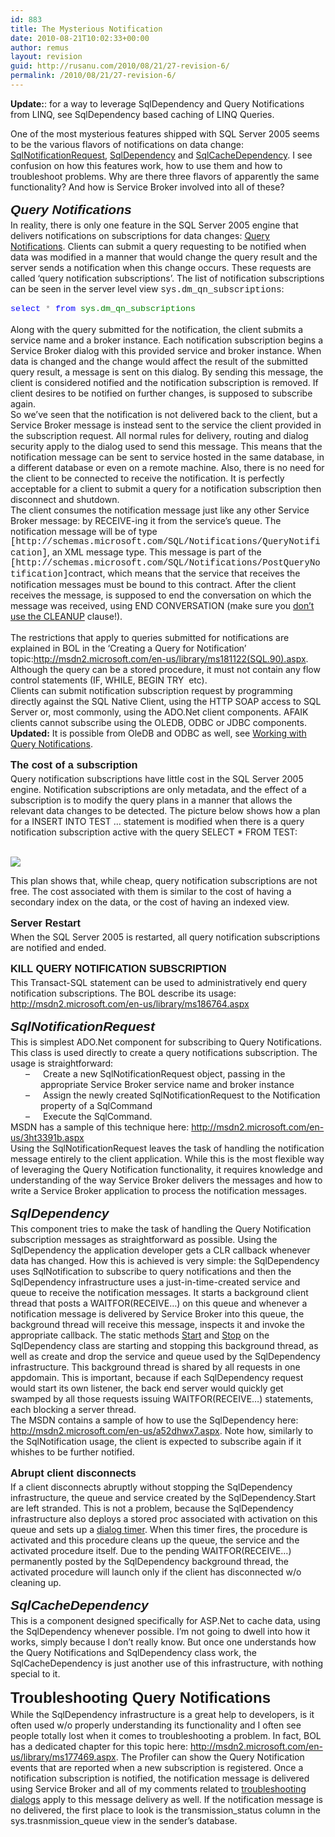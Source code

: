 ```yaml
---
id: 883
title: The Mysterious Notification
date: 2010-08-21T10:02:33+00:00
author: remus
layout: revision
guid: http://rusanu.com/2010/08/21/27-revision-6/
permalink: /2010/08/21/27-revision-6/
---
```

**Update:**: for a way to leverage SqlDependency and Query Notifications from LINQ, see [](http://rusanu.com/2010/08/04/sqldependency-based-caching-of-linq-queries/)SqlDependency based caching of LINQ Queries.

<p class="MsoNormal" style="margin: 0in 0in 0pt">
  One of the most mysterious features shipped with SQL Server 2005 seems to be the various flavors of notifications on data change: <a href="http://msdn2.microsoft.com/en-us/system.data.sql.sqlnotificationrequest.aspx">SqlNotificationRequest</a>, <a href="http://msdn2.microsoft.com/en-us/system.data.sqlclient.sqldependency%28VS.80%29.aspx">SqlDependency</a> and <a href="http://msdn2.microsoft.com/en-us/system.web.caching.sqlcachedependency.aspx">SqlCacheDependency</a>. I see confusion on how this features work, how to use them and how to troubleshoot problems. Why are there three flavors of apparently the same functionality? And how is Service Broker involved into all of these?
</p>

<h2 style="margin: 12pt 0in 3pt">
  <em><font face="Arial">Query Notifications</font></em>
</h2>

<p class="MsoNormal" style="margin: 0in 0in 0pt">
  In reality, there is only one feature in the SQL Server 2005 engine that delivers notifications on subscriptions for data changes: <a href="http://msdn2.microsoft.com/en-us/library/ms130764.aspx">Query Notifications</a>. Clients can submit a query requesting to be notified when data was modified in a manner that would change the query result and the server sends a notification when this change occurs. These requests are called ‘query notification subscriptions’. The list of notification subscriptions can be seen in the server level view <span style="font-family: 'Courier New'">sys.dm_qn_subscriptions</span>:
</p>

<p class="MsoNormal" style="margin: 0in 0in 0pt">
  <span style="font-size: 10pt; color: blue; font-family: 'Courier New'"><o:p> </o:p></span>
</p>

<p class="MsoNormal" style="margin: 0in 0in 0pt">
  <span style="font-size: 10pt; color: blue; font-family: 'Courier New'">select</span><span style="font-size: 10pt; font-family: 'Courier New'"> <span style="color: gray">*</span> <span style="color: blue">from</span> <span style="color: green">sys.dm_qn_subscriptions</span></span>
</p>

<p class="MsoNormal" style="margin: 0in 0in 0pt">
  <o:p> </o:p>
</p>

<p class="MsoNormal" style="margin: 0in 0in 0pt">
  Along with the query submitted for the notification, the client submits a service name and a broker instance. Each notification subscription begins a Service Broker dialog with this provided service and broker instance. When data is changed and the change would affect the result of the submitted query result, a message is sent on this dialog. By sending this message, the client is considered notified and the notification subscription is removed. If client desires to be notified on further changes, is supposed to subscribe again.
</p>

<p class="MsoNormal" style="margin: 0in 0in 0pt">
  So we’ve seen that the notification is not delivered back to the client, but a Service Broker message is instead sent to the service the client provided in the subscription request. All normal rules for delivery, routing and dialog security apply to the dialog used to send this message. This means that the notification message can be sent to service hosted in the same database, in a different database or even on a remote machine. Also, there is no need for the client to be connected to receive the notification. It is perfectly acceptable for a client to submit a query for a notification subscription then disconnect and shutdown.
</p>

<p class="MsoNormal" style="margin: 0in 0in 0pt">
  The client consumes the notification message just like any other Service Broker message: by RECEIVE-ing it from the service’s queue. The notification message will be of type <span style="font-family: 'Courier New'">[http://schemas.microsoft.com/SQL/Notifications/QueryNotification]</span>, an XML message type. This message is part of the <span style="font-family: 'Courier New'">[http://schemas.microsoft.com/SQL/Notifications/PostQueryNotification]</span>contract, which means that the service that receives the notification messages must be bound to this contract. After the client receives the message, is supposed to end the conversation on which the message was received, using END CONVERSATION (make sure you <a href="http://blogs.msdn.com/remusrusanu/archive/2006/01/27/518455.aspx">don’t use the CLEANUP</a> clause!).
</p>

<p class="MsoNormal" style="margin: 0in 0in 0pt">
  <o:p> </o:p>
</p>

<p class="MsoNormal" style="margin: 0in 0in 0pt">
  The restrictions that apply to queries submitted for notifications are explained in BOL in the ‘Creating a Query for Notification’ topic:<a href="http://msdn2.microsoft.com/en-us/library/ms181122%28SQL.90%29.aspx">http://msdn2.microsoft.com/en-us/library/ms181122(SQL.90).aspx</a>. Although the query can be a stored procedure, it must not contain any flow control statements (IF, WHILE, BEGIN TRY<span>  </span>etc).
</p>

<p class="MsoNormal" style="margin: 0in 0in 0pt">
  Clients can submit notification subscription request by programming directly against the SQL Native Client, using the HTTP SOAP access to SQL Server or, most commonly, using the ADO.Net client components. AFAIK clients cannot subscribe using the OLEDB, ODBC or JDBC components. <b>Updated:</b> It is possible from OleDB and ODBC as well, see <a href="http://msdn.microsoft.com/en-us/library/ms130764.aspx" target="_blank">Working with Query Notifications</a>.
</p>

<h3 style="margin: 12pt 0in 3pt">
  <font face="Arial">The cost of a subscription</font>
</h3>

<p class="MsoNormal" style="margin: 0in 0in 0pt">
  Query notification subscriptions have little cost in the SQL Server 2005 engine. Notification subscriptions are only metadata, and the effect of a subscription is to modify the query plans in a manner that allows the relevant data changes to be detected. The picture below shows how a plan for a INSERT INTO TEST … statement is modified when there is a query notification subscription active with the query SELECT * FROM TEST:
</p>

<p class="MsoNormal" style="margin: 0in 0in 0pt">
  &nbsp;
</p>

<a href="http://blogs.msdn.com/photos/remusrusanu/images/635600/original.aspx" target="_blank"><img src="http://blogs.msdn.com/photos/remusrusanu/images/635600/secondarythumb.aspx" border="0" /></a>

<p class="MsoNormal" style="margin: 0in 0in 0pt">
  This plan shows that, while cheap, query notification subscriptions are not free. The cost associated with them is similar to the cost of having a secondary index on the data, or the cost of having an indexed view.
</p>

<h3 style="margin: 12pt 0in 3pt">
  <font face="Arial">Server Restart</font>
</h3>

<p class="MsoNormal" style="margin: 0in 0in 0pt">
  When the SQL Server 2005 is restarted, all query notification subscriptions are notified and ended.
</p>

<h3 style="margin: 12pt 0in 3pt">
  <font face="Arial">KILL QUERY NOTIFICATION SUBSCRIPTION</font>
</h3>

<p class="MsoNormal" style="margin: 0in 0in 0pt">
  This Transact-SQL statement can be used to administratively end query notification subscriptions. The BOL describe its usage: <a href="http://msdn2.microsoft.com/en-us/library/ms186764.aspx">http://msdn2.microsoft.com/en-us/library/ms186764.aspx</a>
</p>

<h2 style="margin: 12pt 0in 3pt">
  <em><font face="Arial">SqlNotificationRequest</font></em>
</h2>

<p class="MsoNormal" style="margin: 0in 0in 0pt">
  This is simplest ADO.Net component for subscribing to Query Notifications. This class is used directly to create a query notifications subscription. The usage is straightforward:
</p>

<p class="MsoNormal" style="margin: 0in 0in 0pt 0.5in; text-indent: -0.25in">
  <span>&#8211;<span style="font-family: 'Times New Roman'; font-style: normal; font-variant: normal; font-weight: normal; font-size: 7pt; line-height: normal; font-size-adjust: none; font-stretch: normal">         </span></span>Create a new SqlNotificationRequest object, passing in the appropriate Service Broker service name and broker instance
</p>

<p class="MsoNormal" style="margin: 0in 0in 0pt 0.5in; text-indent: -0.25in">
  <span>&#8211;<span style="font-family: 'Times New Roman'; font-style: normal; font-variant: normal; font-weight: normal; font-size: 7pt; line-height: normal; font-size-adjust: none; font-stretch: normal">         </span></span>Assign the newly created SqlNotificationRequest to the Notification property of a SqlCommand
</p>

<p class="MsoNormal" style="margin: 0in 0in 0pt 0.5in; text-indent: -0.25in">
  <span>&#8211;<span style="font-family: 'Times New Roman'; font-style: normal; font-variant: normal; font-weight: normal; font-size: 7pt; line-height: normal; font-size-adjust: none; font-stretch: normal">         </span></span>Execute the SqlCommand.
</p>

<p class="MsoNormal" style="margin: 0in 0in 0pt">
  MSDN has a sample of this technique here: <a href="http://msdn2.microsoft.com/en-us/3ht3391b.aspx">http://msdn2.microsoft.com/en-us/3ht3391b.aspx</a>
</p>

<p class="MsoNormal" style="margin: 0in 0in 0pt">
  Using the SqlNotificationRequest leaves the task of handling the notification message entirely to the client application. While this is the most flexible way of leveraging the Query Notification functionality, it requires knowledge and understanding of the way Service Broker delivers the messages and how to write a Service Broker application to process the notification messages.
</p>

<h2 style="margin: 12pt 0in 3pt">
  <em><font face="Arial">SqlDependency</font></em>
</h2>

<p class="MsoNormal" style="margin: 0in 0in 0pt">
  This component tries to make the task of handling the Query Notification subscription messages as straightforward as possible. Using the SqlDependency the application developer gets a CLR callback whenever data has changed. How this is achieved is very simple: the SqlDependency uses SqlNotification to subscribe to query notifications and then the SqlDependency infrastructure uses a just-in-time-created service and queue to receive the notification messages. It starts a background client thread that posts a WAITFOR(RECEIVE…) on this queue and whenever a notification message is delivered by Service Broker into this queue, the background thread will receive this message, inspects it and invoke the appropriate callback. The static methods <a href="http://msdn2.microsoft.com/en-us/system.data.sqlclient.sqldependency.start.aspx">Start</a> and <a href="http://msdn2.microsoft.com/en-us/system.data.sqlclient.sqldependency.stop.aspx">Stop</a> on the SqlDependency class are starting and stopping this background thread, as well as create and drop the service and queue used by the SqlDependency infrastructure. This background thread is shared by all requests in one appdomain. This is important, because if each SqlDependency request would start its own listener, the back end server would quickly get swamped by all those requests issuing WAITFOR(RECEIVE…) statements, each blocking a server thread.
</p>

<p class="MsoNormal" style="margin: 0in 0in 0pt">
  The MSDN contains a sample of how to use the SqlDependency here: <a href="http://msdn2.microsoft.com/en-us/a52dhwx7.aspx">http://msdn2.microsoft.com/en-us/a52dhwx7.aspx</a>. Note how, similarly to the SqlNotification usage, the client is expected to subscribe again if it whishes to be further notified.
</p>

<h3 style="margin: 12pt 0in 3pt">
  <font face="Arial">Abrupt client disconnects</font>
</h3>

<p class="MsoNormal" style="margin: 0in 0in 0pt">
  If a client disconnects abruptly without stopping the SqlDependency infrastructure, the queue and service created by the SqlDependency.Start are left stranded. This is not a problem, because the SqlDependency infrastructure also deploys a stored proc associated with activation on this queue and sets up a <a href="http://msdn2.microsoft.com/en-us/library/ms187804.aspx">dialog timer</a>. When this timer fires, the procedure is activated and this procedure cleans up the queue, the service and the activated procedure itself. Due to the pending WAITFOR(RECEIVE…) permanently posted by the SqlDependency background thread, the activated procedure will launch only if the client has disconnected w/o cleaning up.
</p>

<h2 style="margin: 12pt 0in 3pt">
  <em><font face="Arial">SqlCacheDependency</font></em>
</h2>

<p class="MsoNormal" style="margin: 0in 0in 0pt">
  This is a component designed specifically for ASP.Net to cache data, using the SqlDependency whenever possible. I’m not going to dwell into how it works, simply because I don’t really know. But once one understands how the Query Notifications and SqlDependency class work, the SqlCacheDependency is just another use of this infrastructure, with nothing special to it.
</p>

<h1 style="margin: 12pt 0in 3pt">
  <font face="Arial" size="5">Troubleshooting Query Notifications</font>
</h1>

<p class="MsoNormal" style="margin: 0in 0in 0pt">
  While the SqlDependency infrastructure is a great help to developers, is it often used w/o properly understanding its functionality and I often see people totally lost when it comes to troubleshooting a problem. In fact, BOL has a dedicated chapter for this topic here: <a href="http://msdn2.microsoft.com/en-us/library/ms177469.aspx">http://msdn2.microsoft.com/en-us/library/ms177469.aspx</a>. The Profiler can show the Query Notification events that are reported when a new subscription is registered. Once a notification subscription is notified, the notification message is delivered using Service Broker and all of my comments related to <a href="http://rusanu.com/2005/12/20/troubleshooting-dialogs/">troubleshooting dialogs</a> apply to this message delivery as well. If the notification message is no delivered, the first place to look is the transmission_status column in the sys.trasnmission_queue view in the sender’s database.
</p>